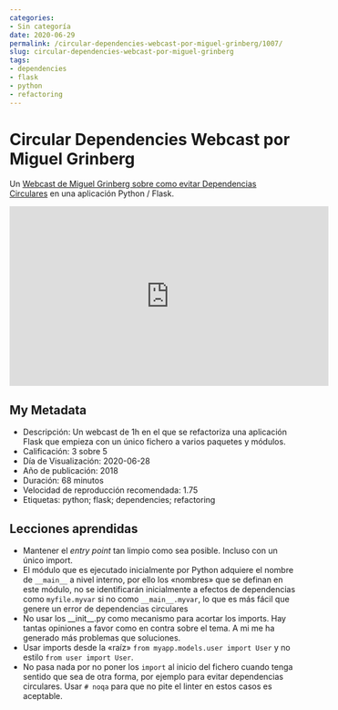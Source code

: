 ```yaml
---
categories:
- Sin categoría
date: 2020-06-29
permalink: /circular-dependencies-webcast-por-miguel-grinberg/1007/
slug: circular-dependencies-webcast-por-miguel-grinberg
tags:
- dependencies
- flask
- python
- refactoring
---
```


# Circular Dependencies Webcast por Miguel Grinberg

Un [Webcast de Miguel Grinberg sobre como evitar Dependencias Circulares](https://blog.miguelgrinberg.com/post/flask-webcast-3-circular-dependencies) en una aplicación Python / Flask.

<iframe allowfullscreen="allowfullscreen" frameborder="0" height="315" loading="lazy" src="https://www.youtube.com/embed/NH-8oLHUyDc" width="560"></iframe>

## My Metadata

- Descripción: Un webcast de 1h en el que se refactoriza una aplicación Flask que empieza con un único fichero a varios paquetes y módulos.
- Calificación: 3 sobre 5
- Día de Visualización: 2020-06-28
- Año de publicación: 2018
- Duración: 68 minutos
- Velocidad de reproducción recomendada: 1.75
- Etiquetas: python; flask; dependencies; refactoring

## Lecciones aprendidas

- Mantener el *entry point* tan limpio como sea posible. Incluso con un único import.
- El módulo que es ejecutado inicialmente por Python adquiere el nombre de `__main__` a nivel interno, por ello los «nombres» que se definan en este módulo, no se identificarán inicialmente a efectos de dependencias como `myfile.myvar` si no como `__main__.myvar`, lo que es más fácil que genere un error de dependencias circulares
- No usar los \_\_init\_\_.py como mecanismo para acortar los imports. Hay tantas opiniones a favor como en contra sobre el tema. A mi me ha generado más problemas que soluciones.
- Usar imports desde la «raíz» `from myapp.models.user import User` y no estilo `from user import User`.
- No pasa nada por no poner los `import` al inicio del fichero cuando tenga sentido que sea de otra forma, por ejemplo para evitar dependencias circulares. Usar `# noqa` para que no pite el linter en estos casos es aceptable.